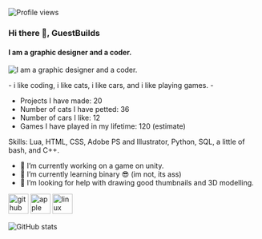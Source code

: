 ![Profile views](https://gpvc.arturio.dev/guestbuilds)  
### Hi there 👋, GuestBuilds
#### I am a graphic designer and a coder.
![I am a graphic designer and a coder.](https://images.pexels.com/photos/8060364/pexels-photo-8060364.jpeg?cs=srgb&dl=pexels-supreet-8060364.jpg&fm=jpg)

*-*
i like coding, i like cats, i like cars, and i like playing games.
*-*
* Projects I have made: 20
* Number of cats I have petted: 36
* Number of cars I like: 12
* Games I have played in my lifetime: 120 (estimate)

Skills: Lua, HTML, CSS, Adobe PS and Illustrator, Python, SQL, a little of bash, and C++.

- 🔭 I’m currently working on a game on unity. 
- 🌱 I’m currently learning binary :sunglasses: (im not, its ass) 
- 🤔 I’m looking for help with drawing good thumbnails and 3D modelling. 


[<img src='https://cdn.jsdelivr.net/npm/simple-icons@3.0.1/icons/github.svg' alt='github' height='40'>](https://github.com/guestbuilds)  [<img src='https://cdn.jsdelivr.net/npm/simple-icons@3.0.1/icons/apple.svg' alt='apple' height='40'>](https://discussions.apple.com/profile/GuestBuilds/participation)  [<img src='https://cdn.jsdelivr.net/npm/simple-icons@3.0.1/icons/linux.svg' alt='linux' height='40'>](www.linux.org)  

![GitHub stats](https://github-readme-stats.vercel.app/api?username=guestbuilds&show_icons=true)  



<!--
ideas by github, thank you github:

- 🔭 I’m currently working on ...
- 🌱 I’m currently learning ...
- 👯 I’m looking to collaborate on ...
- 🤔 I’m looking for help with ...
- 💬 Ask me about ...
- 📫 How to reach me: ...
- 😄 Pronouns: ...
- ⚡ Fun fact: ...
-->
